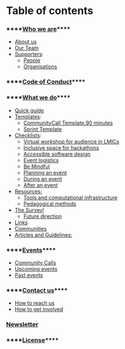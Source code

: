 # Table of contents

### \*\*\*\*[**Who we are**](https://selgebali.gitbook.io/opencider/who-we-are)\*\*\*\*

* [About us](who-we-are/about.md)
* [Our Team](who-we-are/our-team.md)
* [Supporters](who-we-are/contributions/):
  * [People](who-we-are/contributions/people.md)
  * [Organisations](who-we-are/contributions/organisations.md)

### \*\*\*\*[**Code of Conduct**](participation-guideline.md)\*\*\*\*

### \*\*\*\*[**What we do**](what-we-do/)\*\*\*\*

* [Quick guide](what-we-do/quick-guide.md)
* [Templates](what-we-do/free-to-use/):
  * [CommunityCall Template.90 minutes](what-we-do/free-to-use/communitycall_90mins_template1.md)
  * [Sprint Template](what-we-do/free-to-use/sprint-template.md)
* [Checklists](what-we-do/checklists/):
  * [ Virtual workshop for audience in LMICs](what-we-do/checklists/virtual-workshop-for-audiences-in-lmics.md)
  * [Inclusive space for hackathons](what-we-do/checklists/inclusive-space-for-the-hackathon.md)
  * [Accessible software design](what-we-do/checklists/accessible-software-design.md)
  * [Event logistics](what-we-do/checklists/logistics.md)
  * [Be Mindful](what-we-do/checklists/behaviour-and-conduct.md)
  * [Planning an event](what-we-do/checklists/planning-an-event.md)  
  * [During an event](what-we-do/checklists/during-an-event.md) 
  * [After an event](what-we-do/checklists/after-an-event.md)
* [Resources:](what-we-do/resources/) 
  * [Tools and computational infrastructure](what-we-do/resources/tools-and-computational-infrastructure.md)
  * [Pedagogical methods](what-we-do/resources/materials-and-methods.md)
* [The Survey!](what-we-do/background/)
  * [Future direction](what-we-do/background/future-direction.md)
* [Links](what-we-do/more/)
* [Communities](what-we-do/for-further-info/)
* [Articles and Guidelines:](what-we-do/articles-and-guidelines.md)

### \*\*\*\*[**Events**](https://selgebali.gitbook.io/opencider/events-1)\*\*\*\*

* [Community Calls](events-1/community-calls/)
* [Upcoming events](events-1/community-calls/community-call-2.md)
* [Past events](events-1/past-events/)

### \*\*\*\*[**Contact us**](https://selgebali.gitbook.io/opencider/contact-us)\*\*\*\*

* [How to reach us](contact-us/contact-us.md)
* [How to get involved](contact-us/get-involved.md)

### [Newsletter](news.md)

### \*\*\*\*[**License**](license.md)\*\*\*\*


